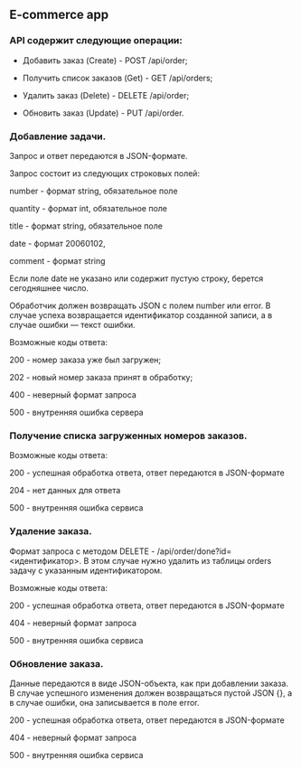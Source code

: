 ## E-commerce app

### API содержит следующие операции:

- Добавить заказ (Create) - POST /api/order;

- Получить список заказов (Get) - GET /api/orders;

- Удалить заказ (Delete) - DELETE /api/order;

- Обновить заказ (Update) - PUT /api/order.

### Добавление задачи.

Запрос и ответ передаются в JSON-формате.

Запрос состоит из следующих строковых полей:

number - формат string, обязательное поле

quantity - формат int, обязательное поле

title - формат string, обязательное поле

date - формат 20060102,

comment - формат string

Если поле date не указано или содержит пустую строку, берется сегодняшнее число.

Обработчик должен возвращать JSON с полем number или error. В случае успеха возвращается идентификатор созданной записи, а в случае ошибки — текст ошибки.

Возможные коды ответа:

200 - номер заказа уже был загружен;

202 - новый номер заказа принят в обработку;

400 - неверный формат запроса

500 - внутренняя ошибка сервера

### Получение списка загруженных номеров заказов.

Возможные коды ответа:

200 - успешная обработка ответа, ответ передаются в JSON-формате

204 - нет данных для ответа

500 - внутренняя ошибка сервиса

### Удаление заказа.

Формат запроса с методом DELETE - /api/order/done?id=<идентификатор>. В этом случае нужно удалить из таблицы orders задачу с указанным идентификатором.

Возможные коды ответа:

200 - успешная обработка ответа, ответ передаются в JSON-формате

404 - неверный формат запроса

500 - внутренняя ошибка сервиса

### Обновление заказа.

Данные передаются в виде JSON-объекта, как при добавлении заказа.
В случае успешного изменения должен возвращаться пустой JSON {}, а в случае ошибки, она записывается в поле error.

200 - успешная обработка ответа, ответ передаются в JSON-формате

404 - неверный формат запроса

500 - внутренняя ошибка сервиса
